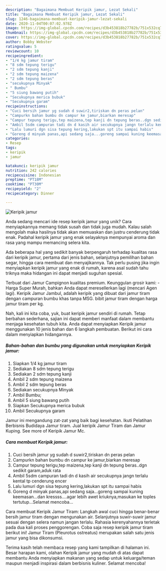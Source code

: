 ```yaml
---
description: "Bagaimana Membuat Keripik jamur, Lezat Sekali"
title: "Bagaimana Membuat Keripik jamur, Lezat Sekali"
slug: 1246-bagaimana-membuat-keripik-jamur-lezat-sekali
date: 2020-11-04T00:07:02.978Z
image: https://img-global.cpcdn.com/recipes/d3b453818b27782b/751x532cq70/keripik-jamur-foto-resep-utama.jpg
thumbnail: https://img-global.cpcdn.com/recipes/d3b453818b27782b/751x532cq70/keripik-jamur-foto-resep-utama.jpg
cover: https://img-global.cpcdn.com/recipes/d3b453818b27782b/751x532cq70/keripik-jamur-foto-resep-utama.jpg
author: Bobby Webster
ratingvalue: 5
reviewcount: 10
recipeingredient:
- "1/4 kg jamur tiram"
- "8 sdm tepung terigu"
- "2 sdm tepung kanji"
- "2 sdm tepung maizena"
- "2 sdm tepung beras"
- "secukupnya Minyak"
- " Bumbu"
- "5 siung bawang putih"
- "Secukupnya merica bubuk"
- "Secukupnya garam"
recipeinstructions:
- "Cuci bersih jamur yg sudah d suwir2,tiriskan dn peras pelan"
- "Campurkn bahan bumbu dn campur ke jamur,biarkan meresap"
- "Campur tepung terigu,tep maizena,tep kanji dn tepung beras..dgn sedikit garam,aduk rata"
- "Ambil 5sdm campuran tadi dn d kasih air secukupnya jangn terlalu kental tp cenderung encer"
- "Lalu lumuri dgn sisa tepung kering,lakukan spt itu sampai habis"
- "Goreng d minyak panas,api sedang saja...goreng sampai kuning keemasan...dan kressss....agar lebih awet kriuknya,masukan ke toples tertutup...Selamat mencoba..."
categories:
- Resep
tags:
- keripik
- jamur

katakunci: keripik jamur 
nutrition: 242 calories
recipecuisine: Indonesian
preptime: "PT18M"
cooktime: "PT30M"
recipeyield: "2"
recipecategory: Dinner

---
```



![Keripik jamur](https://img-global.cpcdn.com/recipes/d3b453818b27782b/751x532cq70/keripik-jamur-foto-resep-utama.jpg)

Anda sedang mencari ide resep keripik jamur yang unik? Cara menyiapkannya memang tidak susah dan tidak juga mudah. Kalau salah mengolah maka hasilnya tidak akan memuaskan dan justru cenderung tidak enak. Padahal keripik jamur yang enak selayaknya mempunyai aroma dan rasa yang mampu memancing selera kita.

Ada beberapa hal yang sedikit banyak berpengaruh terhadap kualitas rasa dari keripik jamur, pertama dari jenis bahan, selanjutnya pemilihan bahan segar, hingga cara membuat dan menyajikannya. Tak perlu pusing jika ingin menyiapkan keripik jamur yang enak di rumah, karena asal sudah tahu triknya maka hidangan ini dapat menjadi suguhan spesial.

Terbuat dari Jamur Campignon kualitas premium. Keunggulan grosir kami: - Harga Super Murah, bahkan Anda dapat meresellerkan lagi (mencari Agen lagi). Keripik Jamur Jambul, adalah keripik yang dibuat dari jamur tiram dengan campuran bumbu khas tanpa MSG. bibit jamur tiram dengan harga jamur tiram per kg.


Nah, kali ini kita coba, yuk, buat keripik jamur sendiri di rumah. Tetap berbahan sederhana, sajian ini dapat memberi manfaat dalam membantu menjaga kesehatan tubuh kita. Anda dapat menyiapkan Keripik jamur menggunakan 10 jenis bahan dan 6 langkah pembuatan. Berikut ini cara dalam menyiapkan hidangannya.

<!--inarticleads1-->

##### Bahan-bahan dan bumbu yang digunakan untuk menyiapkan Keripik jamur:

1. Siapkan 1/4 kg jamur tiram
1. Sediakan 8 sdm tepung terigu
1. Sediakan 2 sdm tepung kanji
1. Ambil 2 sdm tepung maizena
1. Ambil 2 sdm tepung beras
1. Sediakan secukupnya Minyak
1. Ambil  Bumbu;
1. Ambil 5 siung bawang putih
1. Siapkan Secukupnya merica bubuk
1. Ambil Secukupnya garam


Jamur ini mengandung zat-zat yang baik bagi kesehatan. Ikuti Pelatihan Berbisnis Budidaya Jamur tiram. Jual keripik Jamur Tiram dan Jamur Kuping. See more of Keripik Jamur Mc. 

<!--inarticleads2-->

##### Cara membuat Keripik jamur:

1. Cuci bersih jamur yg sudah d suwir2,tiriskan dn peras pelan
1. Campurkn bahan bumbu dn campur ke jamur,biarkan meresap
1. Campur tepung terigu,tep maizena,tep kanji dn tepung beras..dgn sedikit garam,aduk rata
1. Ambil 5sdm campuran tadi dn d kasih air secukupnya jangn terlalu kental tp cenderung encer
1. Lalu lumuri dgn sisa tepung kering,lakukan spt itu sampai habis
1. Goreng d minyak panas,api sedang saja...goreng sampai kuning keemasan...dan kressss....agar lebih awet kriuknya,masukan ke toples tertutup...Selamat mencoba...


Cara membuat Keripik Jamur Tiram: Langkah awal cuci hingga benar-benar bersih jamur tiram dengan mengunakan air. Selanjutnya suwir-suwir jamur sesuai dengan selera namun jangan terlalu. Rahasia kerenyahannya terletak pada dua kali proses penggorengan. Coba saja resep keripik jamur tiram berikut ini! Jamur Tiram (Pleurotus ostreatus) merupakan salah satu jenis jamur yang bisa dikonsumsi. 

Terima kasih telah membaca resep yang kami tampilkan di halaman ini. Besar harapan kami, olahan Keripik jamur yang mudah di atas dapat membantu Anda menyiapkan makanan yang sedap untuk keluarga/teman maupun menjadi inspirasi dalam berbisnis kuliner. Selamat mencoba!
